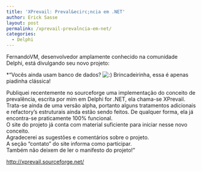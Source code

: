 ```yaml
---
title: 'XPrevail: Preval&ecirc;ncia em .NET'
author: Erick Sasse
layout: post
permalink: /xprevail-prevalncia-em-net/
categories:
  - Delphi
---
```

FernandoVM, desenvolvedor amplamente conhecido na comunidade Delphi, est&aacute; divulgando seu novo projeto:

*&#8220;Voc&ecirc;s ainda usam banco de dados? <img src="http://www.ericksasse.com.br/wp-includes/images/smilies/icon_smile.gif" alt=":)" class="wp-smiley" /> Brincadeirinha, essa &eacute; apenas piadinha cl&aacute;ssica!</p> 

Publiquei recentemente no sourceforge uma implementa&ccedil;&atilde;o do conceito de preval&ecirc;ncia, escrita por mim em Delphi for .NET, ela chama-se XPrevail. Trata-se ainda de uma vers&atilde;o alpha, portanto alguns tratamentos adicionais e refactory&#8217;s estruturais ainda est&atilde;o sendo feitos. De qualquer forma, ela j&aacute; encontra-se praticamente 100% funcional.  
O site do projeto j&aacute; conta com material suficiente para iniciar nesse novo conceito.  
Agradecerei as sugest&otilde;es e coment&aacute;rios sobre o projeto.  
A se&ccedil;&atilde;o &#8220;contato&#8221; do site informa como participar.  
Tamb&eacute;m n&atilde;o deixem de ler o manifesto do projeto!&#8221;</i>

<http://xprevail.sourceforge.net/>